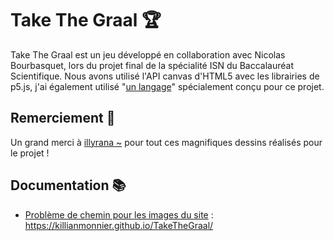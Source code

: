 # Take The Graal 🏆
Take The Graal est un jeu développé en collaboration avec Nicolas Bourbasquet, lors du projet final de la spécialité ISN du Baccalauréat Scientifique. Nous avons utilisé l'API canvas d'HTML5 avec les librairies de p5.js, j'ai également utilisé "[un langage](https://github.com/paraceltus/TakeTheGraal/blob/master/js/deroulement.js)" spécialement conçu pour ce projet.

## Remerciement 👏
Un grand merci à [illyrana ~](https://www.instagram.com/lyra_tiare/) pour tout ces magnifiques dessins réalisés pour le projet !

## Documentation 📚
-   [Problème de chemin pour les images du site](https://github.com/mkdocs/mkdocs/issues/1757) : https://killianmonnier.github.io/TakeTheGraal/
